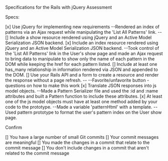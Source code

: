Specifications for the Rails with jQuery Assessment

Specs:

[x]    Use jQuery for implementing new requirements
        --Rendered an index of patterns via an Ajax request while manipulating the 'List All Patterns' link.
        --
[]    Include a show resource rendered using jQuery and an Active Model Serialization JSON backend.
[x]    Include an index resource rendered using jQuery and an Active Model Serialization JSON backend.
        --Took control of the 'List All Patterns' link in the User's show page and made an Ajax request to bring
          data to manipulate to show only the name of each pattern in the DOM while keeping the href for each pattern
          listed.
[]    Include at least one has_many relationship in information rendered via JSON and appended to the DOM.
[]    Use your Rails API and a form to create a resource and render the response without a page refresh.
        --
        --Favorite/unfavorite button - questions on how to make this work
[x]    Translate JSON responses into js model objects.
        --Made a Pattern Serializer file and used the :id and :name attributes and built a Pattern function to include these
          attributes. 
[x]    At least one of the js model objects must have at least one method added by your code to the prototype.
        --Made a variable 'patternHtml' with a template.
        --Used pattern prototype to format the user's pattern index on the User show page.

Confirm

  []  You have a large number of small Git commits
  []  Your commit messages are meaningful
  []  You made the changes in a commit that relate to the commit message
  []  You don't include changes in a commit that aren't related to the commit message
